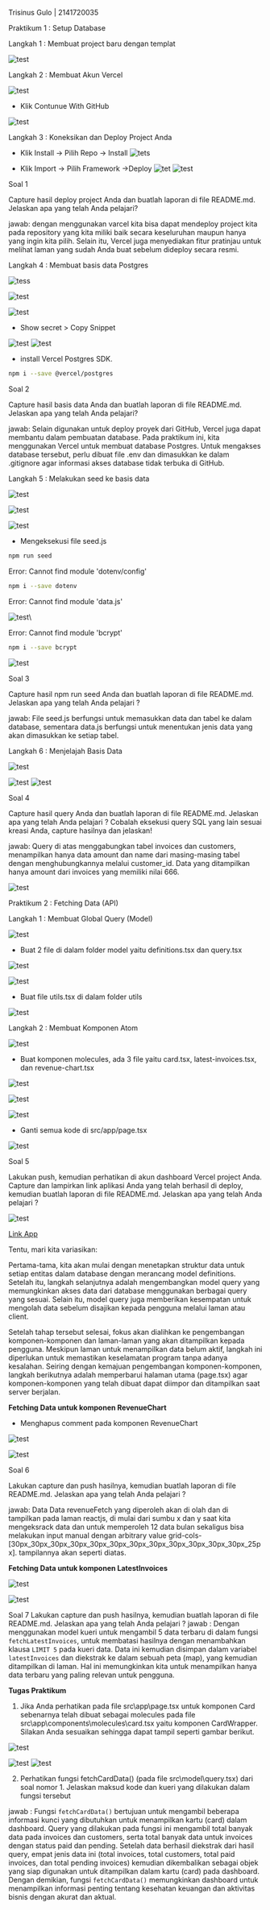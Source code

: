 Trisinus Gulo | 2141720035

Praktikum 1 : Setup Database

Langkah 1 : Membuat project baru dengan templat

![test](img/Praktikum1.png)

Langkah 2 : Membuat Akun Vercel

![test](img/praktukum1_Langkah2.png)

- Klik Contunue With GitHub

![test](img/praktukum1_Langkah2_.png)

Langkah 3 : Koneksikan dan Deploy Project Anda

- Klik Install -> Pilih Repo -> Install
![tets](img/praktukum1_Langkah3.png)

- Klik Import -> Pilih Framework ->Deploy
![tet](img/praktukum1_Langkah3_.png)
![test](img/praktukum1_Langkah3+.png)

Soal 1 

Capture hasil deploy project Anda dan buatlah laporan di file README.md. Jelaskan apa yang telah Anda pelajari?

jawab:
dengan menggunakan varcel kita bisa dapat mendeploy project kita pada repository yang kita miliki baik secara keseluruhan maupun hanya yang ingin kita pilih. Selain itu, Vercel juga menyediakan fitur pratinjau untuk melihat laman yang sudah Anda buat sebelum dideploy secara resmi.

Langkah 4 : Membuat basis data Postgres

![tess](img/praktukum1_Langkah4.png)

![test](img/praktukum1_Langkah4_.png)

![test](img/praktukum1_Langkah4+.png)

- Show secret > Copy Snippet

![test](img/praktukum1_Langkah4-.png)
![test](img/praktukum1_Langkah4_4.png)

-  install Vercel Postgres SDK.
```bash
npm i --save @vercel/postgres
```

Soal 2

Capture hasil basis data Anda dan buatlah laporan di file README.md. Jelaskan apa yang telah Anda pelajari?

jawab:
Selain digunakan untuk deploy proyek dari GitHub, Vercel juga dapat membantu dalam pembuatan database. Pada praktikum ini, kita menggunakan Vercel untuk membuat database Postgres. Untuk mengakses database tersebut, perlu dibuat file .env dan dimasukkan ke dalam .gitignore agar informasi akses database tidak terbuka di GitHub.

Langkah 5 : Melakukan seed ke basis data

![test](img/praktukum1_Langkah5_.png)

![test](img/praktukum1_Langkah5+.png)

![test](img/praktukum1_Langkah5.png)

-  Mengeksekusi file seed.js
```bash 
npm run seed
```
Error: Cannot find module 'dotenv/config'
```bash
npm i --save dotenv
```

Error: Cannot find module 'data.js'

![test](img/praktukum1_Langkah5-.png)\

Error: Cannot find module 'bcrypt'
```bash
npm i --save bcrypt
```
![test](img/praktukum1_Langkah5_1.png)

Soal 3

Capture hasil npm run seed Anda dan buatlah laporan di file README.md. Jelaskan apa yang telah Anda pelajari ?

jawab:
File seed.js berfungsi untuk memasukkan data dan tabel ke dalam database, sementara data.js berfungsi untuk menentukan jenis data yang akan dimasukkan ke setiap tabel.

Langkah 6 : Menjelajah Basis Data

![test](img/praktukum1_Langkah6.png)

![test](img/praktukum1_Langkah6_.png)
![test](img/praktukum1_Langkah6+.png)

Soal 4

Capture hasil query Anda dan buatlah laporan di file README.md. Jelaskan apa yang telah Anda pelajari ? Cobalah eksekusi query SQL yang lain sesuai kreasi Anda, capture hasilnya dan jelaskan!

jawab:
Query di atas menggabungkan tabel invoices dan customers, menampilkan hanya data amount dan name dari masing-masing tabel dengan menghubungkannya melalui customer_id. Data yang ditampilkan hanya amount dari invoices yang memiliki nilai 666.

![test](img/praktukum1_Langkah7.png)


Praktikum 2 : Fetching Data (API)

Langkah 1 : Membuat Global Query (Model)

![test](img/Praktikum2_Langkah1.png)

- Buat 2 file di dalam folder model yaitu definitions.tsx dan query.tsx

![test](img/Praktikum2_Langkah2.png)

![test](img/Praktikum2_Langkah3.png)

-  Buat file utils.tsx di dalam folder utils

![test](img/Praktikum2_Langkah4.png)

Langkah 2 : Membuat Komponen Atom

![test](img/Praktikum2_Langkah5.png)

- Buat komponen molecules, ada 3 file yaitu card.tsx, latest-invoices.tsx, dan revenue-chart.tsx

![test](img/Praktikum2_Langkah6.png)

![test](img/Praktikum2_Langkah7.png)

![test](img/Praktikum2_Langkah8.png)

- Ganti semua kode di src/app/page.tsx

![test](img/Praktikum2_Langkah9.png)

Soal 5

Lakukan push, kemudian perhatikan di akun dashboard Vercel project Anda. Capture dan lampirkan link aplikasi Anda yang telah berhasil di deploy, kemudian buatlah laporan di file README.md. Jelaskan apa yang telah Anda pelajari ?

![test](img/hasil_Praktikum2.png)

[Link App](https://pbf-pertemuan-09-nextjs-database.vercel.app/)

Tentu, mari kita variasikan:

Pertama-tama, kita akan mulai dengan menetapkan struktur data untuk setiap entitas dalam database dengan merancang model definitions. Setelah itu, langkah selanjutnya adalah mengembangkan model query yang memungkinkan akses data dari database menggunakan berbagai query yang sesuai. Selain itu, model query juga memberikan kesempatan untuk mengolah data sebelum disajikan kepada pengguna melalui laman atau client.

Setelah tahap tersebut selesai, fokus akan dialihkan ke pengembangan komponen-komponen dan laman-laman yang akan ditampilkan kepada pengguna. Meskipun laman untuk menampilkan data belum aktif, langkah ini diperlukan untuk memastikan keselamatan program tanpa adanya kesalahan. Seiring dengan kemajuan pengembangan komponen-komponen, langkah berikutnya adalah memperbarui halaman utama (page.tsx) agar komponen-komponen yang telah dibuat dapat diimpor dan ditampilkan saat server berjalan.

**Fetching Data untuk komponen RevenueChart**

-  Menghapus comment pada komponen RevenueChart

![test](img/langkah6_Sola6.png)

![test](img/soal%206.png)

Soal 6

Lakukan capture dan push hasilnya, kemudian buatlah laporan di file README.md. Jelaskan apa yang telah Anda pelajari ?

jawab: 
Data Data revenueFetch yang diperoleh akan di olah dan di tampilkan pada laman reactjs, di mulai dari sumbu x dan y saat kita mengeksrack data dan untuk memperoleh 12 data bulan sekaligus bisa melakukan input manual dengan arbitrary value grid-cols-[30px_30px_30px_30px_30px_30px_30px_30px_30px_30px_30px_30px_25px]. tampilannya akan seperti diatas.

**Fetching Data untuk komponen LatestInvoices**

![test](img/soal7-1.png)

![test](img/jawabn_Soal7.png)

Soal 7
Lakukan capture dan push hasilnya, kemudian buatlah laporan di file README.md. Jelaskan apa yang telah Anda pelajari ?
jawab :
Dengan menggunakan model kueri untuk mengambil 5 data terbaru di dalam fungsi `fetchLatestInvoices`, untuk membatasi hasilnya dengan menambahkan klausa `LIMIT 5` pada kueri data. Data ini kemudian disimpan dalam variabel `latestInvoices` dan diekstrak ke dalam sebuah peta (map), yang kemudian ditampilkan di laman. Hal ini memungkinkan kita untuk menampilkan hanya data terbaru yang paling relevan untuk pengguna.

**Tugas Praktikum**

 1. Jika Anda perhatikan pada file src\app\page.tsx untuk komponen Card sebenarnya telah dibuat sebagai molecules pada file src\app\components\molecules\card.tsx yaitu komponen CardWrapper. Silakan Anda sesuaikan sehingga dapat tampil seperti gambar berikut.

 ![test](img/Tugaspraktikum_1.png)

 ![test](img/7-1.png) 
 ![test](img/7-2.png)

 2. Perhatikan fungsi fetchCardData() (pada file src\model\query.tsx) dari soal nomor 1. Jelaskan maksud kode dan kueri yang dilakukan dalam fungsi tersebut

 jawab :
 Fungsi `fetchCardData()` bertujuan untuk mengambil beberapa informasi kunci yang dibutuhkan untuk menampilkan kartu (card) dalam dashboard. Query yang dilakukan pada fungsi ini mengambil total banyak data pada invoices dan customers, serta total banyak data untuk invoices dengan status paid dan pending. Setelah data berhasil diekstrak dari hasil query, empat jenis data ini (total invoices, total customers, total paid invoices, dan total pending invoices) kemudian dikembalikan sebagai objek yang siap digunakan untuk ditampilkan dalam kartu (card) pada dashboard. Dengan demikian, fungsi `fetchCardData()` memungkinkan dashboard untuk menampilkan informasi penting tentang kesehatan keuangan dan aktivitas bisnis dengan akurat dan aktual.

















